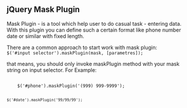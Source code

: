 <h2> jQuery Mask Plugin </h2>

<p>
Mask Plugin - is a tool which help user to do casual task - entering data. With this plugin you can define such a certain format 
like phone number date or similar with fixed length.
</p>

There are a common approach to start work with mask plugin:
<code>
    $('#input selector').maskPlugin(mask, [parametres]);
</code>

that means, you should only invoke maskPlugin method with your mask string on input selector.
For Example: 

<code>
    $('#phone').maskPlugin('(999) 999-9999');

    $('#date').maskPlugin('99/99/99');
<code>  

